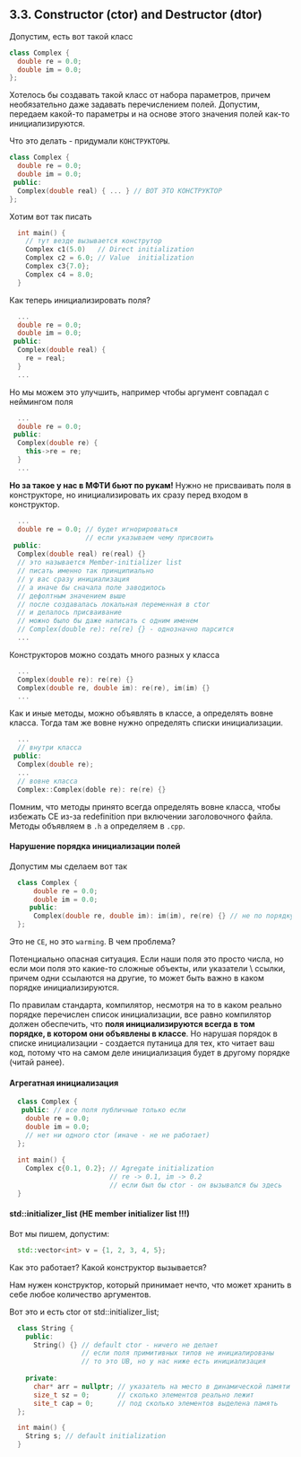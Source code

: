 ## 3.3. Constructor (ctor) and Destructor (dtor)

Допустим, есть вот такой класс

```cpp
class Complex {
  double re = 0.0;
  double im = 0.0;
};
```

Хотелось бы создавать такой класс от набора параметров, причем необязательно даже задавать перечислением полей. Допустим, передаем какой-то параметры и на основе этого значения полей как-то инициализируются.

Что это делать - придумали `КОНСТРУКТОРЫ`.

```cpp
class Complex {
  double re = 0.0;
  double im = 0.0;
 public:
  Complex(double real) { ... } // ВОТ ЭТО КОНСТРУКТОР
};
```

Хотим вот так писать 

```cpp
  int main() {
    // тут везде вызывается конструтор
    Complex c1(5.0)   // Direct initialization
    Complex c2 = 6.0; // Value  initialization
    Complex c3{7.0}; 
    Complex c4 = 8.0;
  }
```

Как теперь инициализировать поля?

```cpp
  ...
  double re = 0.0;
  double im = 0.0;
 public:
  Complex(double real) {
    re = real;
  }
  ...
```

Но мы можем это улучшить, например чтобы аргумент совпадал с неймингом поля

```cpp
  ...
  double re = 0.0;
 public:
  Complex(double re) {
    this->re = re;
  }
  ...
```

**Но за такое у нас в МФТИ бьют по рукам!** Нужно не присваивать поля в конструкторе, но инициализировать их сразу перед входом в конструктор.

```cpp
  ...
  double re = 0.0; // будет игнорироваться
                   // если указываем чему присвоить
 public:
  Complex(double real) re(real) {}
  // это называется Member-initializer list
  // писать именно так принципиально
  // у вас сразу инициализация
  // а иначе бы сначала поле заводилось
  // дефолтным значением выше
  // после создавалась локальная переменная в ctor
  // и делалось присваивание
  // можно было бы даже написать c одним именем
  // Complex(double re): re(re) {} - однозначно парсится
  ...
```

Конструкторов можно создать много разных у класса

```cpp
  ...
  Complex(double re): re(re) {}
  Complex(double re, double im): re(re), im(im) {}
  ...
```

Как и иные методы, можно объявлять в классе, а определять вовне класса. Тогда там же вовне нужно определять списки инициализации.

```cpp
  ...
  // внутри класса
 public:
  Complex(double re);
  ...
  // вовне класса
  Complex::Complex(doble re): re(re) {}
```

Помним, что методы принято всегда определять вовне класса, чтобы избежать CE из-за redefinition при включении заголовочного файла. Методы объявляем в `.h` а определяем в `.cpp`.

#### Нарушение порядка инициализации полей

Допустим мы сделаем вот так

```cpp
  class Complex {
      double re = 0.0;
      double im = 0.0;
     public:
      Complex(double re, double im): im(im), re(re) {} // не по порядку
  };
```

Это не `CE`, но это `warming`. В чем проблема? 

Потенциально опасная ситуация. Если наши поля это просто числа, но если мои поля это какие-то сложные объекты, или указатели \ ссылки, причем одни ссылаются на другие, то может быть важно в каком порядке инициализируются. 

По правилам стандарта, компилятор, несмотря на то в каком реально порядке перечислен список инициализации, все равно компилятор должен обеспечить, что **поля инициализируются всегда в том порядке, в котором они объявлены в классе**. Но нарушая порядок в списке инициализации - создается путаница для тех, кто читает ваш код, потому что на самом деле инициализация будет в другому порядке (читай ранее).

#### Агрегатная инициализация

```cpp
  class Complex {
   public: // все поля публичные только если
    double re = 0.0;
    double im = 0.0;
    // нет ни одного ctor (иначе - не не работает)
  };
  
  int main() {
    Complex c{0.1, 0.2}; // Agregate initialization
                         // re -> 0.1, im -> 0.2
                         // если был бы ctor - он вызывался бы здесь 
  }
```

#### std::initializer_list (НЕ member initializer list !!!)

Вот мы пишем, допустим:

```cpp
  std::vector<int> v = {1, 2, 3, 4, 5}; 
```

Как это работает? Какой конструктор вызывается?

Нам нужен конструктор, который принимает нечто, что может хранить в себе любое количество аргументов.

Вот это и есть ctor от std::initializer_list;

```cpp
  class String {
    public:
      String() {} // default ctor - ничего не делает
                  // если поля примитивных типов не инициалированы
                  // то это UB, но у нас ниже есть инициализация
  
    private:
      char* arr = nullptr; // указатель на место в динамической памяти
      size_t sz = 0;       // сколько элементов реально лежит
      site_t cap = 0;      // под сколько элементов выделена память
  };

  int main() {
    String s; // default initialization
  }
```
